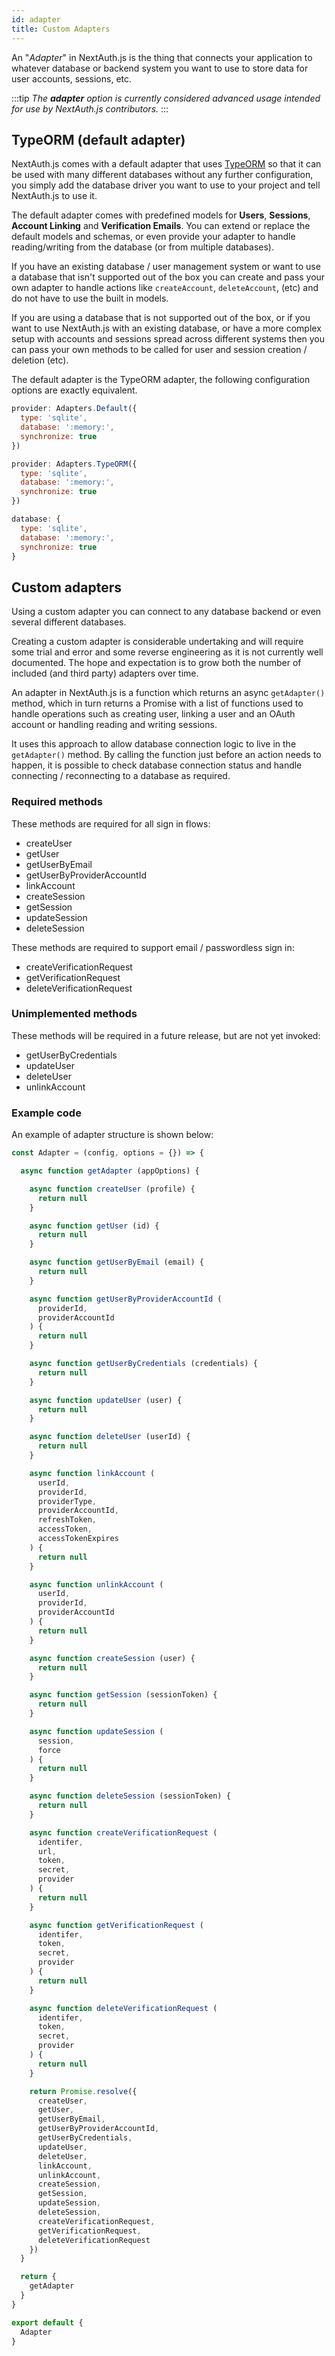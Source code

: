 ```yaml
---
id: adapter
title: Custom Adapters
---
```


An "*Adapter*" in NextAuth.js is the thing that connects your application to whatever database or backend system you want to use to store data for user accounts, sessions, etc.

:::tip
*The **adapter** option is currently considered advanced usage intended for use by NextAuth.js contributors.*
:::

## TypeORM (default adapter)

NextAuth.js comes with a default adapter that uses [TypeORM](https://typeorm.io/) so that it can be used with many different databases without any further configuration, you simply add the database driver you want to use to your project and tell  NextAuth.js to use it.

The default adapter comes with predefined models for **Users**, **Sessions**, **Account Linking** and **Verification Emails**. You can extend or replace the default models and schemas, or even provide your adapter to handle reading/writing from the database (or from multiple databases).

If you have an existing database / user management system or want to use a database that isn't supported out of the box you can create and pass your own adapter to handle actions like `createAccount`, `deleteAccount`, (etc) and do not have to use the built in models.

If you are using a database that is not supported out of the box, or if you want to use  NextAuth.js with an existing database, or have a more complex setup with accounts and sessions spread across different systems then you can pass your own methods to be called for user and session creation / deletion (etc).

The default adapter is the TypeORM adapter, the following configuration options are exactly equivalent.

```javascript
provider: Adapters.Default({
  type: 'sqlite',
  database: ':memory:',
  synchronize: true
})
```

```javascript
provider: Adapters.TypeORM({
  type: 'sqlite',
  database: ':memory:',
  synchronize: true
})
```

```javascript
database: {
  type: 'sqlite',
  database: ':memory:',
  synchronize: true
}
```

## Custom adapters

Using a custom adapter you can connect to any database backend or even several different databases.

Creating a custom adapter is considerable undertaking and will require some trial and error and some reverse engineering as it is not currently well documented. The hope and expectation is to grow both the number of included (and third party) adapters over time.

An adapter in NextAuth.js is a function which returns an async  `getAdapter()` method, which in turn returns a Promise with a list of functions used to handle operations such as creating user, linking a user and an OAuth account or handling reading and writing sessions.

It uses this approach to allow database connection logic to live in the `getAdapter()` method. By calling the function just before an action needs to happen, it is possible to check database connection status and handle connecting / reconnecting to a database as required.

### Required methods

These methods are required for all sign in flows:

* createUser
* getUser
* getUserByEmail
* getUserByProviderAccountId
* linkAccount
* createSession
* getSession
* updateSession
* deleteSession

These methods are required to support email / passwordless sign in:

* createVerificationRequest
* getVerificationRequest
* deleteVerificationRequest

### Unimplemented methods

These methods will be required in a future release, but are not yet invoked:

* getUserByCredentials
* updateUser
* deleteUser
* unlinkAccount

### Example code

An example of adapter structure is shown below:

```js
const Adapter = (config, options = {}) => {

  async function getAdapter (appOptions) {

    async function createUser (profile) {
      return null
    }

    async function getUser (id) {
      return null
    }

    async function getUserByEmail (email) {
      return null
    }

    async function getUserByProviderAccountId (
      providerId,
      providerAccountId
    ) {
      return null
    }

    async function getUserByCredentials (credentials) {
      return null
    }

    async function updateUser (user) {
      return null
    }

    async function deleteUser (userId) {
      return null
    }

    async function linkAccount (
      userId,
      providerId,
      providerType,
      providerAccountId,
      refreshToken,
      accessToken,
      accessTokenExpires
    ) {
      return null
    }

    async function unlinkAccount (
      userId,
      providerId,
      providerAccountId
    ) {
      return null
    }

    async function createSession (user) {
      return null
    }

    async function getSession (sessionToken) {
      return null
    }

    async function updateSession (
      session,
      force
    ) {
      return null
    }

    async function deleteSession (sessionToken) {
      return null
    }

    async function createVerificationRequest (
      identifer,
      url,
      token,
      secret,
      provider
    ) {
      return null
    }

    async function getVerificationRequest (
      identifer,
      token,
      secret,
      provider
    ) {
      return null
    }

    async function deleteVerificationRequest (
      identifer,
      token,
      secret,
      provider
    ) {
      return null
    }

    return Promise.resolve({
      createUser,
      getUser,
      getUserByEmail,
      getUserByProviderAccountId,
      getUserByCredentials,
      updateUser,
      deleteUser,
      linkAccount,
      unlinkAccount,
      createSession,
      getSession,
      updateSession,
      deleteSession,
      createVerificationRequest,
      getVerificationRequest,
      deleteVerificationRequest
    })
  }

  return {
    getAdapter
  }
}

export default {
  Adapter
}
```
